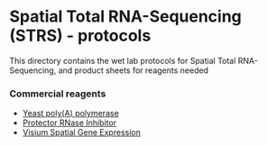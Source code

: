 # Spatial Total RNA-Sequencing (STRS) - **protocols**

This  directory contains the wet lab protocols for Spatial Total RNA-Sequencing, and product sheets for reagents needed

### Commercial reagents
- [Yeast poly(A) polymerase](https://www.thermofisher.com/order/catalog/product/74225Z25KU)
- [Protector RNase Inhibitor](https://www.sigmaaldrich.com/US/en/product/roche/rnainhro)
- [Visium Spatial Gene Expression](https://www.10xgenomics.com/products/spatial-gene-expression)

